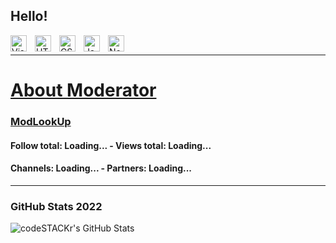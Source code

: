 ## Hello!
<img align="left" alt="Visual Studio Code(vscode)" width="26px" src="https://cdn.jsdelivr.net/gh/devicons/devicon/icons/vscode/vscode-original.svg" style="padding-right:10px;" />
<img align="left" alt="HTML5(html)" width="26px" src="https://cdn.jsdelivr.net/gh/devicons/devicon/icons/html5/html5-original.svg" style="padding-right:10px;" />
<img align="left" alt="CSS3(css)" width="26px" src="https://cdn.jsdelivr.net/gh/devicons/devicon/icons/css3/css3-original.svg" style="padding-right:10px;" />
<img align="left" alt="JavaScript(js)" width="26px" src="https://cdn.jsdelivr.net/gh/devicons/devicon/icons/javascript/javascript-original.svg" style="padding-right:10px;" />
<img align="left" alt="Node.js(node)" width="26px" src="https://cdn.jsdelivr.net/gh/devicons/devicon/icons/nodejs/nodejs-original.svg" style="padding-right:10px;" />

<br />

---

<div class="title">
<h1><a href=".">About Moderator</a></h1>
</div>
<div>
<h3><a href="https://modlookup.3v.fi/u/LsCo">ModLookUp</a></h3>
</div>
<div class="border">
<div class="text-border">
<h4>Follow total: <a class="underlined" id="text1" src="./script.js">Loading...</a> - Views total: <a class="underlined" id="text2" src="./script.js">Loading...</a></h4>
<h4>Channels: <a class="underlined" id="text3" src="./script.js">Loading...</a> - Partners: <a class="underlined" id="text4" src="./script.js">Loading...</a></h4>
</div>
</div>

---

### GitHub Stats 2022

<img align="left" alt="codeSTACKr's GitHub Stats" src="https://github-readme-stats.vercel.app/api?username=devlsco&show_icons=true&hide_border=false&title_color=ff652f&icon_color=FFE400&bg_color=09131B&text_color=ffffff&border_color=0c1a25" />


[website]: https://devlsco.github.io
[twitter]: https://twitter.com/infolsco
